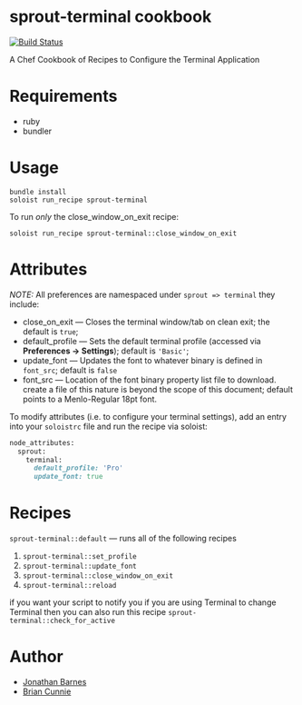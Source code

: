 # sprout-terminal cookbook

[![Build Status](https://travis-ci.org/pivotal-sprout/sprout-terminal.svg?branch=master)](https://travis-ci.org/pivotal-sprout/sprout-terminal)

A Chef Cookbook of Recipes to Configure the Terminal Application

# Requirements
* ruby
* bundler

# Usage

```
bundle install
soloist run_recipe sprout-terminal
```

To run *only* the close\_window\_on\_exit recipe:
```
soloist run_recipe sprout-terminal::close_window_on_exit
```


# Attributes
*NOTE:* All preferences are namespaced under `sprout => terminal` they include:
* close_on_exit &mdash; Closes the terminal window/tab on clean exit; the default is `true`;
* default_profile &mdash; Sets the default terminal profile (accessed via **Preferences &rarr; Settings**); default is `'Basic'`; 
* update_font &mdash; Updates the font to whatever binary is defined in `font_src`; default is `false`
* font_src &mdash; Location of the font binary property list file to download. create a file of this nature is beyond the scope of this document; default points to a Menlo-Regular 18pt font.

To modify attributes (i.e. to configure your terminal settings), add an entry into your `soloistrc` file and run the recipe via soloist:
```ruby
node_attributes:
  sprout:
    terminal:
      default_profile: 'Pro'
      update_font: true
```
# Recipes
`sprout-terminal::default` &mdash; runs all of the following recipes

1. `sprout-terminal::set_profile`
1. `sprout-terminal::update_font`
1. `sprout-terminal::close_window_on_exit`
1. `sprout-terminal::reload`

if you want your script to notify you if you are using Terminal to change Terminal then you can also run this recipe
`sprout-terminal::check_for_active`

# Author
* [Jonathan Barnes](http://github.com/codeword)
* [Brian Cunnie](http://github.com/cunnie)
